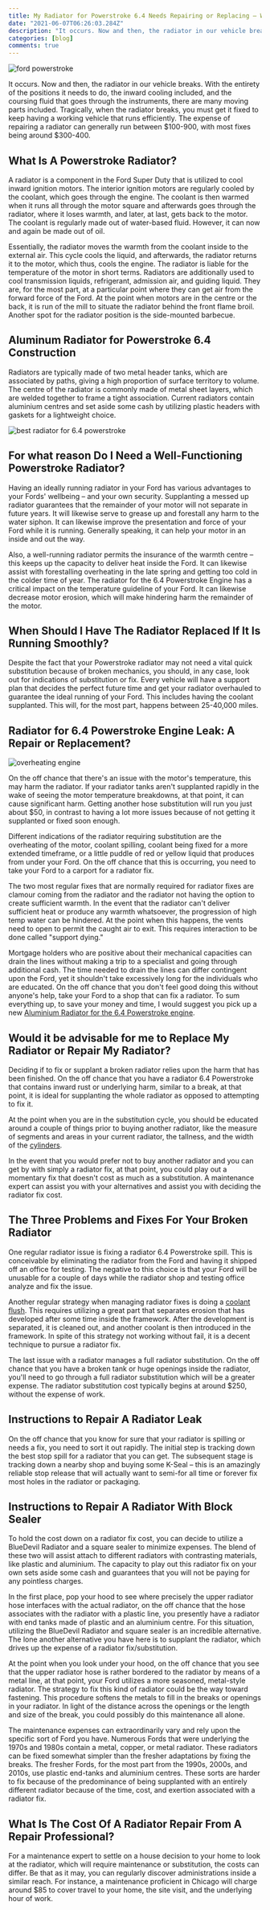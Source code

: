 ```yaml
---
title: My Radiator for Powerstroke 6.4 Needs Repairing or Replacing – What Now
date: "2021-06-07T06:26:03.284Z"
description: "It occurs. Now and then, the radiator in our vehicle breaks. With the entirety of the positions it needs to do, the inward cooling included, and the coursing fluid that goes through the instruments, there are many moving parts included."
categories: [blog]
comments: true
---
```

![ford powerstroke](https://i.ibb.co/sPhjGj7/ford-powerstroke.jpg)

It occurs. Now and then, the radiator in our vehicle breaks. With the entirety of the positions it needs to do, the inward cooling included, and the coursing fluid that goes through the instruments, there are many moving parts included. Tragically, when the radiator breaks, you must get it fixed to keep having a working vehicle that runs efficiently. The expense of repairing a radiator can generally run between $100-900, with most fixes being around $300-400.

## What Is A Powerstroke Radiator? 

A radiator is a component in the Ford Super Duty that is utilized to cool inward ignition motors. The interior ignition motors are regularly cooled by the coolant, which goes through the engine. The coolant is then warmed when it runs all through the motor square and afterwards goes through the radiator, where it loses warmth, and later, at last, gets back to the motor. The coolant is regularly made out of water-based fluid. However, it can now and again be made out of oil. 

Essentially, the radiator moves the warmth from the coolant inside to the external air. This cycle cools the liquid, and afterwards, the radiator returns it to the motor, which thus, cools the engine. The radiator is liable for the temperature of the motor in short terms. Radiators are additionally used to cool transmission liquids, refrigerant, admission air, and guiding liquid. They are, for the most part, at a particular point where they can get air from the forward force of the Ford. At the point when motors are in the centre or the back, it is run of the mill to situate the radiator behind the front flame broil. Another spot for the radiator position is the side-mounted barbecue. 

## Aluminum Radiator for Powerstroke 6.4 Construction 

Radiators are typically made of two metal header tanks, which are associated by paths, giving a high proportion of surface territory to volume. The centre of the radiator is commonly made of metal sheet layers, which are welded together to frame a tight association. Current radiators contain aluminium centres and set aside some cash by utilizing plastic headers with gaskets for a lightweight choice. 
 
![best radiator for 6.4 powerstroke](https://i.ibb.co/W51zmmh/best-radiator-for-6-4-powerstroke.jpg)

## For what reason Do I Need a Well-Functioning Powerstroke Radiator? 

Having an ideally running radiator in your Ford has various advantages to your Fords' wellbeing – and your own security. Supplanting a messed up radiator guarantees that the remainder of your motor will not separate in future years. It will likewise serve to grease up and forestall any harm to the water siphon. It can likewise improve the presentation and force of your Ford while it is running. Generally speaking, it can help your motor in an inside and out the way. 

Also, a well-running radiator permits the insurance of the warmth centre – this keeps up the capacity to deliver heat inside the Ford. It can likewise assist with forestalling overheating in the late spring and getting too cold in the colder time of year. The radiator for the 6.4 Powerstroke Engine has a critical impact on the temperature guideline of your Ford. It can likewise decrease motor erosion, which will make hindering harm the remainder of the motor. 

## When Should I Have The Radiator Replaced If It Is Running Smoothly? 

Despite the fact that your Powerstroke radiator may not need a vital quick substitution because of broken mechanics, you should, in any case, look out for indications of substitution or fix. Every vehicle will have a support plan that decides the perfect future time and get your radiator overhauled to guarantee the ideal running of your Ford. This includes having the coolant supplanted. This will, for the most part, happens between 25-40,000 miles. 

## Radiator for 6.4 Powerstroke Engine Leak: A Repair or Replacement?  

![overheating engine](https://i.ibb.co/R4sW990/overheating-engone.jpg)

On the off chance that there's an issue with the motor's temperature, this may harm the radiator. If your radiator tanks aren't supplanted rapidly in the wake of seeing the motor temperature breakdowns, at that point, it can cause significant harm. Getting another hose substitution will run you just about $50, in contrast to having a lot more issues because of not getting it supplanted or fixed soon enough. 

Different indications of the radiator requiring substitution are the overheating of the motor, coolant spilling, coolant being fixed for a more extended timeframe, or a little puddle of red or yellow liquid that produces from under your Ford. On the off chance that this is occurring, you need to take your Ford to a carport for a radiator fix. 

The two most regular fixes that are normally required for radiator fixes are clamour coming from the radiator and the radiator not having the option to create sufficient warmth. In the event that the radiator can't deliver sufficient heat or produce any warmth whatsoever, the progression of high temp water can be hindered. At the point when this happens, the vents need to open to permit the caught air to exit. This requires interaction to be done called "support dying." 

Mortgage holders who are positive about their mechanical capacities can drain the lines without making a trip to a specialist and going through additional cash. The time needed to drain the lines can differ contingent upon the Ford, yet it shouldn't take excessively long for the individuals who are educated. On the off chance that you don't feel good doing this without anyone's help, take your Ford to a shop that can fix a radiator. To sum everything up, to save your money and time, I would suggest you pick up a new [Aluminium Radiator for the 6.4 Powerstroke engine](https://myoffroadgear.com/best-radiator-for-6-4-powerstroke-comparison/).

## Would it be advisable for me to Replace My Radiator or Repair My Radiator? 

Deciding if to fix or supplant a broken radiator relies upon the harm that has been finished. On the off chance that you have a radiator 6.4  Powerstroke that contains inward rust or underlying harm, similar to a break, at that point, it is ideal for supplanting the whole radiator as opposed to attempting to fix it. 

At the point when you are in the substitution cycle, you should be educated around a couple of things prior to buying another radiator, like the measure of segments and areas in your current radiator, the tallness, and the width of the [cylinders](https://www.blogger.com/u/7/blog/post/edit/7209527190721332208/4359603394637621714). 

In the event that you would prefer not to buy another radiator and you can get by with simply a radiator fix, at that point, you could play out a momentary fix that doesn't cost as much as a substitution. A maintenance expert can assist you with your alternatives and assist you with deciding the radiator fix cost. 

## The Three Problems and Fixes For Your Broken Radiator 

One regular radiator issue is fixing a radiator 6.4  Powerstroke spill. This is conceivable by eliminating the radiator from the Ford and having it shipped off an office for testing. The negative to this choice is that your Ford will be unusable for a couple of days while the radiator shop and testing office analyze and fix the issue. 

Another regular strategy when managing radiator fixes is doing a [coolant flush](https://www.blogger.com/u/7/blog/post/edit/7209527190721332208/4359603394637621714). This requires utilizing a great part that separates erosion that has developed after some time inside the framework. After the development is separated, it is cleaned out, and another coolant is then introduced in the framework. In spite of this strategy not working without fail, it is a decent technique to pursue a radiator fix. 

The last issue with a radiator manages a full radiator substitution. On the off chance that you have a broken tank or huge openings inside the radiator, you'll need to go through a full radiator substitution which will be a greater expense. The radiator substitution cost typically begins at around $250, without the expense of work. 

## Instructions to Repair A Radiator Leak

On the off chance that you know for sure that your radiator is spilling or needs a fix, you need to sort it out rapidly. The initial step is tracking down the best stop spill for a radiator that you can get. The subsequent stage is tracking down a nearby shop and buying some K-Seal – this is an amazingly reliable stop release that will actually want to semi-for all time or forever fix most holes in the radiator or packaging. 

## Instructions to Repair A Radiator With Block Sealer 

To hold the cost down on a radiator fix cost, you can decide to utilize a BlueDevil Radiator and a square sealer to minimize expenses. The blend of these two will assist attach to different radiators with contrasting materials, like plastic and aluminium. The capacity to play out this radiator fix on your own sets aside some cash and guarantees that you will not be paying for any pointless charges. 

In the first place, pop your hood to see where precisely the upper radiator hose interfaces with the actual radiator, on the off chance that the hose associates with the radiator with a plastic line, you presently have a radiator with end tanks made of plastic and an aluminium centre. For this situation, utilizing the BlueDevil Radiator and square sealer is an incredible alternative. The lone another alternative you have here is to supplant the radiator, which drives up the expense of a radiator fix/substitution. 

At the point when you look under your hood, on the off chance that you see that the upper radiator hose is rather bordered to the radiator by means of a metal line, at that point, your Ford utilizes a more seasoned, metal-style radiator. The strategy to fix this kind of radiator could be the way toward fastening. This procedure softens the metals to fill in the breaks or openings in your radiator. In light of the distance across the openings or the length and size of the break, you could possibly do this maintenance all alone. 

The maintenance expenses can extraordinarily vary and rely upon the specific sort of Ford you have. Numerous Fords that were underlying the 1970s and 1980s contain a metal, copper, or metal radiator. These radiators can be fixed somewhat simpler than the fresher adaptations by fixing the breaks. The fresher Fords, for the most part from the 1990s, 2000s, and 2010s, use plastic end-tanks and aluminium centres. These sorts are harder to fix because of the predominance of being supplanted with an entirely different radiator because of the time, cost, and exertion associated with a radiator fix. 

## What Is The Cost Of A Radiator Repair From A Repair Professional? 

For a maintenance expert to settle on a house decision to your home to look at the radiator, which will require maintenance or substitution, the costs can differ. Be that as it may, you can regularly discover administrations inside a similar reach. For instance, a maintenance proficient in Chicago will charge around $85 to cover travel to your home, the site visit, and the underlying hour of work. 

